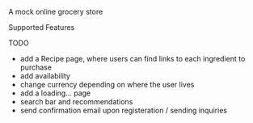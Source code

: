 A mock online grocery store

Supported Features


TODO
- add a Recipe page, where users can find links to each ingredient to purchase 
- add availability
- change currency depending on where the user lives
- add a loading... page
- search bar and recommendations
- send confirmation email upon registeration / sending inquiries